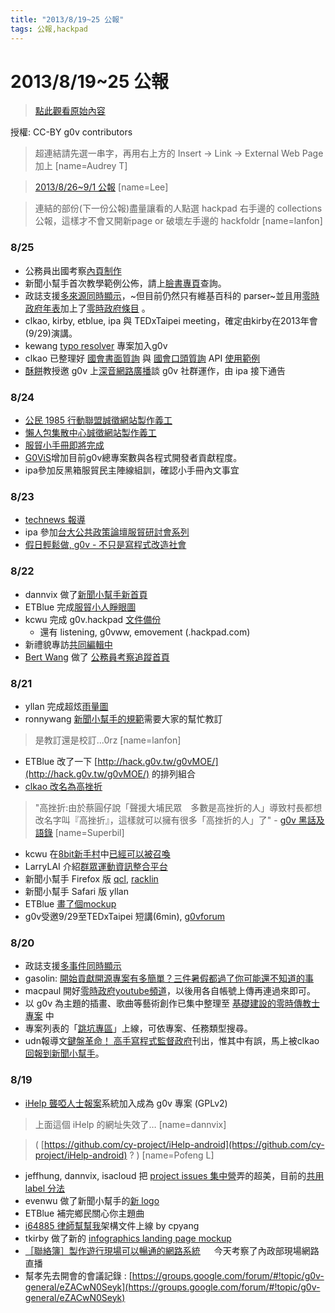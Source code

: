 ```yaml
---
title: "2013/8/19~25 公報"
tags: 公報,hackpad
---
```


# 2013/8/19~25 公報

> [點此觀看原始內容](https://g0v.hackpad.tw/Bm02JLEBbI8)


授權: CC-BY g0v contributors
> 超連結請先選一串字，再用右上方的 Insert -> Link -> External Web Page 加上
> [name=Audrey T]

> [2013/8/26~9/1 公報](https://g0v.hackpad.com/201382691--K3XUJcG8w3m)
> [name=Lee]

> 連結的部份(下一份公報)盡量讓看的人點選 hackpad 右手邊的 collections 公報，這樣才不會又開新page or 破壞左手邊的 hackfoldr
> [name=lanfon]


### 8/25

- 公務員出國考察[內頁制作](https://dl.dropboxusercontent.com/u/9343415/abroadplay/page.png)
- 新聞小幫手首次教學範例公佈，請上[臉書專頁](https://www.facebook.com/newshelper)查詢。
- 政誌支援[多來源同時顯示](https://github.com/g0v/twangry/issues/66)，~但目前仍然只有維基百科的 parser~並且用[零時政府年表](https://docs.google.com/spreadsheet/ccc?key=0AuVVq3srA7dPdFQtc3VQOUg0U1FZaVRYX09VeUMyU2c#gid=0)加上了[零時政府條目](http://fact.g0v.tw/wiki/%E9%9B%B6%E6%99%82%E6%94%BF%E5%BA%9C) 。
- clkao, kirby, etblue, ipa  與  TEDxTaipei meeting，確定由kirby在2013年會(9/29)演講。
- kewang [typo resolver](http://hack.g0v.tw/g0v-hackath4n/O4TZ3PHxvzi) 專案加入g0v
- clkao 已整理好 [國會](http://api.ly.g0v.tw/v0/collections/wrans)[書面](http://api.ly.g0v.tw/v0/collections/wrans)[質詢](http://api.ly.g0v.tw/v0/collections/wrans) 與 [國會](http://api.ly.g0v.tw/v0/collections/debates)[口頭質詢](http://api.ly.g0v.tw/v0/collections/debates) API  [使用範例](https://groups.google.com/forum/#!topic/g0v-ly/QkY55awZ0CM)
- [酥餅](http://blog.roodo.com/subing)教授邀 g0v 上[深音網路廣播](http://deepsound.twfuture.org/)談 g0v 社群運作，由 ipa 接下通告

### 8/24

- [公民 1985 行動聯盟誠徵網站製作義工](https://groups.google.com/forum/#!topic/g0v-general/-J6R_Pl2nk4)
- [懶人包集散中心誠徵網站製作義工](https://groups.google.com/forum/#!topic/g0v-general/TZJwuNeBmYU)
- [服貿小手冊即將完成](https://groups.google.com/forum/#!topic/g0v-general/_BXoNxPAGGo)
- [G0ViS](http://g0v.github.io/ircstat/)增加目前g0v總專案數與各程式開發者貢獻程度。
- ipa參加反黑箱服貿民主陣線組訓，確認小手冊內文事宜

### 8/23

- [technews 報導](http://technews.tw/2013/08/23/hot-news-of-open-data-taiwan-the-unhold-open-data-alliance-and-press-release/)
- ipa 參加[台大公共政策論壇服貿研討會系列](http://homepage.ntu.edu.tw/~ntuperc/epaper/epaper005.html)
- [假日輕鬆做, g0v - 不只是寫程式改造社會](https://groups.google.com/forum/#!topic/g0v-general/uA9euojMXHE/discussion)

### 8/22

- dannvix 做了[新聞小幫手新首頁](http://newshelper.g0v.tw)
- ETBlue 完成[服貿小人睜眼圖](https://twitter.com/ETBlue/status/370287242813509632/photo/1)
- kcwu 完成 g0v.hackpad [文件備份](https://github.com/g0v-data/hackpad-backup-g0v)
    - 還有 listening, g0vww, emovement (.hackpad.com)
- 新禮貌專訪[共同編輯中](https://g0v.hackpad.com/g0v.tw-Wa1jHJEsPoG)
- [Bert Wang](https://g0v.hackpad.tw/ep/profile/plbDTFPPJbh) 做了 [公務員考察追蹤首頁](https://dl.dropboxusercontent.com/u/9343415/abroadplay/home.png)

### 8/21

- yllan 完成超炫[雨量圖](http://g0v.github.io/twgeojson/interpolation.html)
- ronnywang [新聞小幫手的規範](https://g0v.hackpad.com/tARKZCCP8MR)需要大家的幫忙教訂
> 是教訂還是校訂...0rz
> [name=lanfon]

- ETBlue 改了一下 [http://hack.g0v.tw/g0vMOE/](http://hack.g0v.tw/g0vMOE/) 的排列組合
- [clkao 改名為高挫折](http://logbot.g0v.tw/channel/g0v.tw/2013-08-21#775)
> "高挫折:由於蔡圓仔說「聲援大埔民眾　多數是高挫折的人」導致村長都想改名字叫『高挫折』，這樣就可以擁有很多「高挫折的人」了" \- [g0v 黑話及語錄](https://g0v.hackpad.com/g0v--MI7fGNIdygb)
> [name=Superbil]

- kcwu 在[8bit新手村](http://g0v.github.io/g0village-8bit/)中[已經可以被](https://github.com/g0v/g0village-8bit/issues/24)[召](https://github.com/g0v/g0village-8bit/issues/24)[喚](https://github.com/g0v/g0village-8bit/issues/24)
- LarryLAI 介紹[群眾運動資訊整合平台](https://github.com/4movement/movement)
- 新聞小幫手 Firefox 版 [qcl](https://github.com/qcl/newshelper-firefox), [racklin](https://github.com/racklin/newshelper-firefox)
- 新聞小幫手 Safari 版 yllan
- ETBlue [畫了個mockup](https://drive.google.com/folderview?id=0B0NsS2a-Qx8ZaEdCV1FpYWY3YVU&usp=drive_web&tid=0B0NsS2a-Qx8ZN19uV1p6YWd6TXc)
- g0v受邀9/29至TEDxTaipei 短講(6min), [g0vforum](https://groups.google.com/forum/?place=forum/g0v-general#!topic/g0v-general/JoWi6R1QU00)

### 8/20

- 政誌支援[多事件同時顯示](http://fact.g0v.tw/wiki/%E5%8F%B0%E5%8C%97%E9%9B%99%E5%AD%90%E6%98%9F%E5%BC%8A%E6%A1%88+%E6%9E%97%E7%9B%8A%E4%B8%96%E7%B4%A2%E8%B3%84%E6%A1%88)
- gasolin: [開始貢獻開源專案有多簡單？三件暑假都過了你可能還不知道的事](http://blog.gasolin.idv.tw/2013/08/blog-post.html)
- macpaul 開好[零時政府youtube頻道](http://goo.gl/EFfji3)，以後用各自帳號上傳再連過來即可。
- 以 g0v 為主題的插畫、歌曲等藝術創作已集中整理至 [基礎建設的零時傳教士專案](http://hack.g0v.tw/meta/1qDnOBaoztH) 中
- 專案列表的「[跳坑專區](http://hack.g0v.tw/project)」上線，可依專案、任務類型搜尋。
- udn報導文[鍵盤革命！ 高手寫程式監督政府](http://udn.com/NEWS/NATIONAL/NAT5/8108263.shtml)刊出，惟其中有誤，馬上被clkao [回報到新聞小幫手](http://newshelper.g0v.ronny.tw/index/log/38)。

### 8/19

- [iHelp 聾啞人士報案](https://github.com/cy-project/iHelp-server)系統加入成為 g0v 專案 (GPLv2)
> 上面這個 iHelp 的網址失效了…
> [name=dannvix]

> ( [https://github.com/cy-project/iHelp-android](https://github.com/cy-project/iHelp-android) ? )
> [name=Pofeng L]

- jeffhung, dannvix, isacloud 把 [project issues 集中營](http://hack.g0v.tw/project)弄的超美，目前的[共用 label 分法](https://github.com/g0v/dev/issues/15)
- evenwu 做了新聞小幫手的[新 logo](https://drive.google.com/folderview?id=0B9zx7y6LkJeTQ1VTT2tIVHkwMXM&usp=sharing&tid=0B0NsS2a-Qx8ZN19uV1p6YWd6TXc)
- ETBlue 補完鄉民關心你主題曲
- [i64885 律師幫幫我](https://github.com/g0v/i64885)架構文件上線 by cpyang
- tkirby 做了新的 [infographics landing page mockup](http://g0v.github.com/ircstat)
- [［聯絡簿］製作遊行現場可以暢通的網路系統](https://docs.google.com/document/d/1Zw1Bj0AQwDg8_ll8quiks3jkREoeOsqz1IFhvXIFpuw/edit)  　今天考察了內政部現場網路直播
- 幫孝先去開會的會議記錄 : [https://groups.google.com/forum/#!topic/g0v-general/eZACwN0Seyk](https://groups.google.com/forum/#!topic/g0v-general/eZACwN0Seyk)




